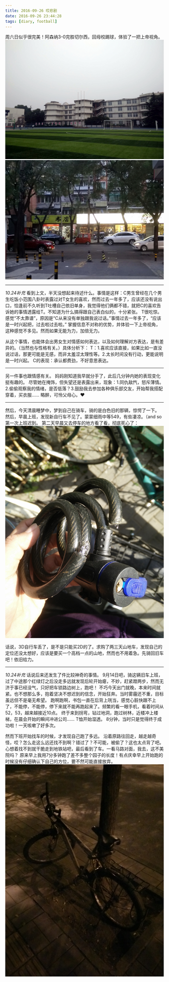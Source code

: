 ```yaml
---
title: 2016-09-26 哎悲剧
date: 2016-09-26 23:44:28
tags: [diary, football]
---
```

周六日似乎很完美！阿森纳3-0完胜切尔西，回母校踢球，体验了一把上帝视角。
![学校似乎并没什么变化](https://raw.githubusercontent.com/veslam/blog/master/res/20160926_01_Diary.jpg)
![连校外的样子都没变😂 书店还在](https://raw.githubusercontent.com/veslam/blog/master/res/20160926_02_Diary.jpg)

---
_10.24补充_ 
看到上文，半天没想起来待述什么。事情是这样：C男生曾经在几个男生吃饭小范围八卦时表露过对T女生的喜欢，然而过去一年多了，应该还没有说出口，恰逢前不久听到T吐槽自己依旧单身，我觉得他们俩都不错，就把C的喜欢告诉她的事情透露给T。不知道为什么搞得跟自己表白似的，十分紧张。
T很吃惊。感觉“不太靠谱”，原因是“C从来没有单独跟我说过话。”事情过去一年多了，“应该是一时兴起把，过去啦过去啦。”
掌握信息不对称的优势，并体验一下上帝视角，这种感觉不多见。然而如果无能为力，加倍无力。

从这个事情，也能体会出男女生对情感如何表达，以及如何理解对方表达，是有差异的。（当然也与性格有关。）具体分析下：
T：1.喜欢应该直接，如果比如一直没说过话，那更可能是无感，而非太羞涩太理性等。2.太长时间没有行动，更能说明是一时兴起。
C的表现：承认都费劲，不好意思表达。

---
另一件事也跟情感有关。
妈妈刚知道我早就分手了，此后几分钟内她的表现变化挺有趣的。
尽管她在掩饰，但失望还是表露出来，现象：1.同仇敌忾，怒斥薄情。2.偷偷观察我的情绪，是否低落？3.鼓励我去参加各种俱乐部交友，开始帮我搭配穿着，买衣服……
略醉，可怜父母心。❤️

---
然后，今天清晨睡梦中，梦到自己在骑车，骑的是白色旧的那辆，惊愕了一下。
然后，早晨上班，发现新自行车不见了。蒙蒙细雨中等549，有些凄凉。（and so 第一次上班迟到。
第二天早晨又去停车的地方看了看，彻底死心了：
![圈锁被剪断，车肯定是被偷走了。](https://raw.githubusercontent.com/veslam/blog/master/res/20160926_03_Diary.jpg)

话说，3D自行车丢了，是不是只能买2D的了。求购了两三天山地车，发现自己的定位还没太想好，应该是要买一个高档一点的山地，然而也不用着急。先骑回旧车吧！依旧给力。

---
_10.24补充_ 话说后来还发生了件比较神奇的事情。
9月14日吧，骑这辆旧车上班，过了中途那个红绿灯之后没走多远就发现后轮开始瘪，不妙，赶紧蹬两步，然而无济于事已经没气，只好把车锁路边树上，跑吧！
不巧今天出门就晚，本来时间就紧。也不想那么多，抱着坚决不想迟到的信念，开始狂奔。当时雾霾还不重，目标虽远但不是毫无希望。
跑啊跑啊，书包一直在后背上咣当，感觉心脏快跟不上了，不能停，不能停，停下来就不能再跑起来了。频繁的看一眼手机，看着时间从52，53，越来越接近10点。
终于来到拐弯，钻过地洞，跑过树林，近楼冲上楼梯，在晨会开始的瞬间冲进公司…… T恤开始湿透。
8分钟，当时只是觉得终于成功啦！一天咳嗽了好多次。

然而下班开始找车的时候，才发现自己跑了多远。
沿着原路往回走，越走越奇怪，哎？怎么走这么远还找不到啊？错过了？不可能，被偷了？这也太点背了吧。
心想着找不到就干脆走到地铁站吧，最后看到了车。一看马路对面，我去，这不美院吗？
原来早上我用7分多钟跑了差不多整个园子的长度！有点庆幸早上开始跑的时候没有仔细确认下自己的方位，要不然可能直接放弃。
![厉害了，我自己！](https://raw.githubusercontent.com/veslam/blog/master/res/20160926_04_Diary.jpg)